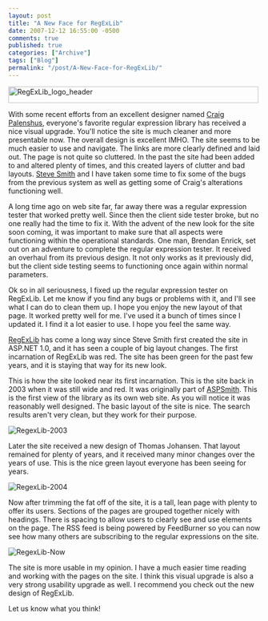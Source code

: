 ```yaml
---
layout: post
title: "A New Face for RegExLib"
date: 2007-12-12 16:55:00 -0500
comments: true
published: true
categories: ["Archive"]
tags: ["Blog"]
permalink: "/post/A-New-Face-for-RegExLib/"
---
```

<!-- more -->



<p><img src="http://static.flickr.com/2013/2105231161_124bbc64de.jpg" border="0" alt="RegExLib_logo_header" width="500" height="33" /></p>
<p>With some recent efforts from an excellent designer named <a href="http://craig.palenshus.com/" target="_blank">Craig Palenshus</a>, everyone's favorite regular expression library has received a nice visual upgrade. You'll notice the site is much cleaner and more presentable now. The overall design is excellent IMHO. The site seems to be much easier to use and navigate. The links are more clearly defined and laid out. The page is not quite so cluttered. In the past the site had been added to and altered plenty of times, and this created layers of clutter and bad layouts. <a href="http://stevesmithblog.com/" target="_blank">Steve Smith</a> and I have taken some time to fix some of the bugs from the previous system as well as getting some of Craig's alterations functioning well.</p>
<p>A long time ago on web site far, far away there was a regular expression tester that worked pretty well. Since then the client side tester broke, but no one really had the time to fix it. With the advent of the new look for the site soon coming, it was important to make sure that all aspects were functioning within the operational standards. One man, Brendan Enrick, set out on an adventure to complete the regular expression tester. It received an overhaul from its previous design. It not only works as it previously did, but the client side testing seems to functioning once again within normal parameters.</p>
<p>Ok so in all seriousness, I fixed up the regular expression tester on RegExLib. Let me know if you find any bugs or problems with it, and I'll see what I can do to clean them up. I hope you enjoy the new layout of that page. It worked pretty well for me. I've used it a bunch of times since I updated it. I find it a lot easier to use. I hope you feel the same way.</p>
<p><a href="http://regexlib.com/" target="_blank">RegExLib</a> has come a long way since Steve Smith first created the site in ASP.NET 1.0, and it has seen a couple of big layout changes. The first incarnation of RegExLib was red. The site has been green for the past few years, and it is staying that way for its new look.</p>
<p>This is how the site looked near its first incarnation. This is the site back in 2003 when it was still wide and red. It was originally part of <a href="http://aspsmith.com/" target="_blank">ASPSmith</a>. This is the first view of the library as its own web site. As you will notice it was reasonably well designed. The basic layout of the site is nice. The search results aren't very clean, but they work for their purpose.</p>
<p><img src="http://static.flickr.com/2284/2105202741_584f39d4c2.jpg" border="0" alt="RegexLib-2003" /></p>
<p>Later the site received a new design of Thomas Johansen. That layout remained for plenty of years, and it received many minor changes over the years of use. This is the nice green layout everyone has been seeing for years.&nbsp;</p>
<p><img src="http://static.flickr.com/2352/2105980764_5ce0054497.jpg" border="0" alt="RegexLib-2004" /></p>
<p>Now after trimming the fat off of the site, it is a tall, lean page with plenty to offer its users. Sections of the pages are grouped together nicely with headings. There is spacing to allow users to clearly see and use elements on the page. The RSS feed is being powered by FeedBurner so you can now see how many others are subscribing to the regular expressions on the site.</p>
<p><img src="http://static.flickr.com/2073/2105203167_5331af1987.jpg" border="0" alt="RegexLib-Now" /></p>
<p>The site is more usable in my opinion. I have a much easier time reading and working with the pages on the site. I think this visual upgrade is also a very strong usability upgrade as well. I recommend you check out the new design of RegExLib.</p>
<p>Let us know what you think!</p>
